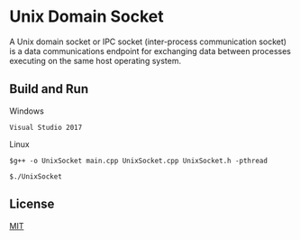 # Unix Domain Socket

A Unix domain socket or IPC socket (inter-process communication socket) is a data communications endpoint for exchanging data between processes executing on the same host operating system.

## Build and Run
Windows
```
Visual Studio 2017
```

Linux
```
$g++ -o UnixSocket main.cpp UnixSocket.cpp UnixSocket.h -pthread

$./UnixSocket
```

## License
[MIT](https://choosealicense.com/licenses/mit/)

